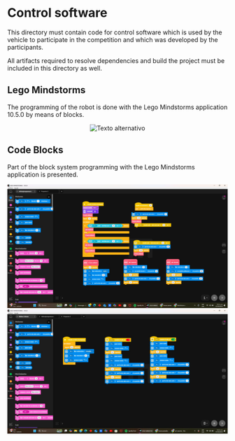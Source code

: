 Control software
====

This directory must contain code for control software which is used by the vehicle to participate in the competition and which was developed by the participants.

All artifacts required to resolve dependencies and build the project must be included in this directory as well.

## Lego Mindstorms
The programming of the robot is done with the Lego Mindstorms application 10.5.0 by means of blocks.

<div style="text-align: center;">
  <img src="https://github.com/csvprobotica/RoboGenius/blob/main/src/MindStorms_Software.png" alt="Texto alternativo" width="700"/>
</div>

## Code Blocks
Part of the block system programming with the Lego Mindstorms application is presented.

<div style="text-align: center;">
  <img src="https://github.com/csvprobotica/RG2024/blob/main/src/WhatsApp%20Image%202025-07-03%20at%2003.11.21.jpeg" alt="Texto alternativo" width="700"/>
   <img src="https://github.com/csvprobotica/RG2024/blob/main/src/WhatsApp%20Image%202025-07-03%20at%2003.13.00.jpeg" alt="Texto alternativo" width="700"/>
</div>

